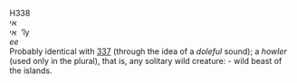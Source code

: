 H338  
אי  
אִי ‎ ‘ı̂y  
*ee*  
Probably identical with [337](h0337) (through the idea of a *doleful*
sound); a *howler* (used only in the plural), that is, any solitary wild
creature: - wild beast of the islands.  
